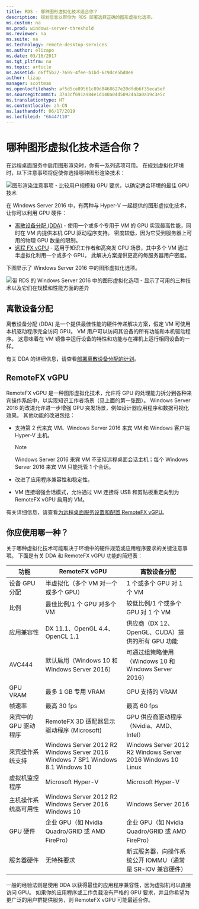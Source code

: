 ```yaml
---
title: RDS - 哪种图形虚拟化技术适合你？
description: 规划信息以帮你为 RDS 部署选择正确的图形虚拟化选项。
ms.custom: na
ms.prod: windows-server-threshold
ms.reviewer: na
ms.suite: na
ms.technology: remote-desktop-services
ms.author: elizapo
ms.date: 03/16/2017
ms.tgt_pltfrm: na
ms.topic: article
ms.assetid: d6ff5b22-7695-4fee-b1bd-6c9dce5bd0e8
author: lizap
manager: scottman
ms.openlocfilehash: af5d5ce89561c89d8468627e20dfdb6f35eca5ef
ms.sourcegitcommit: 3743cf691a984e1d140a04d50924a3a0a19c3e5c
ms.translationtype: HT
ms.contentlocale: zh-CN
ms.lasthandoff: 06/17/2019
ms.locfileid: "66447110"
---
```

# <a name="which-graphics-virtualization-technology-is-right-for-you"></a>哪种图形虚拟化技术适合你？

在远程桌面服务中启用图形渲染时，你有一系列选项可用。 在规划虚拟化环境时，以下注意事项将促使你选择哪种图形渲染技术：

![图形渲染注意事项 - 比较用户规模和 GPU 要求，以确定适合环境的最佳 GPU 技术](media/rds-gpu.png)

在 Windows Server 2016 中，有两种与 Hyper-V 一起提供的图形虚拟化技术，让你可以利用 GPU 硬件：

- [离散设备分配 (DDA)](#discrete-device-assignment) - 使用一个或多个专用于 VM 的 GPU 实现最高性能，同时在 VM 内提供本机 GPU 驱动程序支持。 密度较低，因为它受到服务器上可用的物理 GPU 数量的限制。 
- [远程 FX vGPU](#remotefx-vgpu) - 适用于知识工作者和高突发 GPU 场景，其中多个 VM 通过半虚拟化利用一个或多个 GPU。 此解决方案提供更高的每服务器用户密度。

下图显示了 Windows Server 2016 中的图形虚拟化选项。

![带 RDS 的 Windows Server 2016 中的图形虚拟化选项 - 显示了可用的三种技术以及它们在规模和性能方面的差异](media/rds-graphics-virtualization.png)

## <a name="discrete-device-assignment"></a>离散设备分配
离散设备分配 (DDA) 是一个提供最佳性能的硬件传递解决方案，假定 VM 可使用本机驱动程序完全访问 GPU。 VM 用户可以访问其设备的所有功能和本机驱动程序。 这意味着在 VM 镜像中运行设备的特性和功能与在裸机上运行相同设备的一样。

有关 DDA 的详细信息，请查看[部署离散设备分配的计划](../../virtualization/hyper-v/plan/plan-for-deploying-devices-using-discrete-device-assignment.md)。

## <a name="remotefx-vgpu"></a>RemoteFX vGPU 
RemoteFX vGPU 是一种图形虚拟化技术，允许将 GPU 的处理能力拆分到各种来宾操作系统中，以实现知识工作者场景（见上面的第一张图）。 Windows Server 2016 的改进允许进一步增强 GPU 突发场景，例如设计器应用程序和数据可视化效果。 其他功能的改进包括：

- 支持第 2 代来宾 VM、Windows Server 2016 来宾 VM 和 Windows 客户端 Hyper-V 主机。
  >[!NOTE] 
  > Windows Server 2016 来宾 VM 不支持远程桌面会话主机；每个 Windows Server 2016 来宾 VM 只能托管 1 个会话。

- 改进了应用程序兼容性和稳定性。
- VM 连接增强会话模式，允许通过 VM 连接将 USB 和剪贴板重定向到为 RemoteFX vGPU 启用的 VM。

有关详细信息，请查看[为远程桌面服务设置和配置 RemoteFX vGPU](rds-remotefx-vgpu.md)。

## <a name="which-should-you-use"></a>你应使用哪一种？

关于哪种虚拟化技术可能取决于环境中的硬件规范或应用程序要求的关键注意事项。 下面是有关 DDA 和 RemoteFX vGPU 功能的简短表：

| 功能               | RemoteFX vGPU                                                                       | 离散设备分配                                             |
|-----------------------|-------------------------------------------------------------------------------------|------------------------------------------------------------------------|
| 设备 GPU 分配 | 半虚拟化（多个 VM 对一个或多个 GPU）                                     | 1 个或多个 GPU 对 1 个 VM                                                  |
| 比例                 | 最佳比例/1 个 GPU 对多个 VM                                                      | 较低比例/1 个或多个 GPU 对 1 个 VM                                     |
| 应用兼容性     | DX 11.1、OpenGL 4.4、OpenCL 1.1                                                     | 供应商（DX 12、OpenGL、CUDA）提供的所有 GPU 功能          |
| AVC444                | 默认启用（Windows 10 和 Windows Server 2016）                             | 可通过组策略使用（Windows 10 和 Windows Server 2016）    |
| GPU VRAM              | 最多 1 GB 专用 VRAM                                                           | GPU 支持的 VRAM                                        |
| 帧速率            | 最高 30 fps                                                                         | 最高 60 fps                                                            |
| 来宾中的 GPU 驱动程序   | RemoteFX 3D 适配器显示驱动程序 (Microsoft)                                      | GPU 供应商驱动程序（Nvidia、AMD、Intel）                                 |
| 来宾操作系统支持      |  Windows Server 2012 R2  Windows Server 2016  Windows 7 SP1  Windows 8.1 Windows 10 |  Windows Server 2012 R2  Windows Server 2016  Windows 10 Linux         |
| 虚拟机监控程序            | Microsoft Hyper-V                                                                   | Microsoft Hyper-V                                                      |
| 主机操作系统高可用性  |  Windows Server 2012 R2  Windows Server 2016 Windows 10                             | Windows Server 2016                                                    |
| GPU 硬件          | 企业 GPU（如 Nvidia Quadro/GRID 或 AMD FirePro）                         | 企业 GPU（如 Nvidia Quadro/GRID 或 AMD FirePro）            |
| 服务器硬件       | 无特殊要求                                                             | 新式服务器，向操作系统公开 IOMMU（通常是 SR-IOV 兼容硬件） |

一般的经验法则是使用 DDA 以获得最佳的应用程序兼容性，因为虚拟机可以直接访问 GPU。 如果你的应用程序或工作负载没有严格的 GPU 要求，并且你希望为更广泛的用户群提供服务，则 RemoteFX vGPU 可能最适合你。